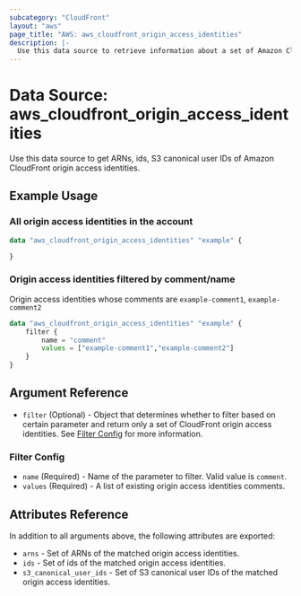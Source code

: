 ```yaml
---
subcategory: "CloudFront"
layout: "aws"
page_title: "AWS: aws_cloudfront_origin_access_identities"
description: |-
  Use this data source to retrieve information about a set of Amazon CloudFront origin access identities.
---
```


# Data Source: aws_cloudfront_origin_access_identities

Use this data source to get ARNs, ids, S3 canonical user IDs of Amazon CloudFront origin access identities.

## Example Usage

### All origin access identities in the account

```terraform
data "aws_cloudfront_origin_access_identities" "example" {

}
```

### Origin access identities filtered by comment/name

Origin access identities whose comments are `example-comment1`, `example-comment2`

```terraform
data "aws_cloudfront_origin_access_identities" "example" {
  	filter {
		name = "comment"
		values = ["example-comment1","example-comment2"]
	}
}
```

## Argument Reference

* `filter` (Optional) - Object that determines whether to filter based on certain parameter and return only a set of CloudFront origin access identities. See [Filter Config](#filter-config) for more information.

### Filter Config

* `name` (Required) - Name of the parameter to filter. Valid value is `comment`.
* `values` (Required) - A list of existing origin access identities comments.

## Attributes Reference

In addition to all arguments above, the following attributes are exported:


* `arns` - Set of ARNs of the matched origin access identities.
* `ids` - Set of ids of the matched origin access identities.
* `s3_canonical_user_ids` - Set of S3 canonical user IDs of the matched origin access identities.